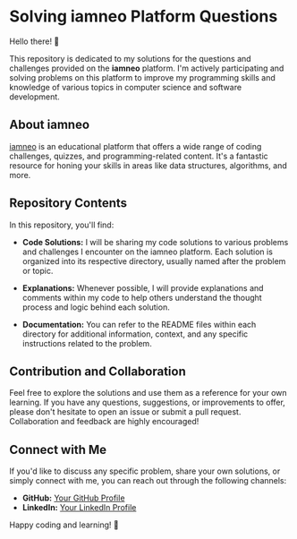 # Solving iamneo Platform Questions

Hello there! 👋

This repository is dedicated to my solutions for the questions and challenges provided on the **iamneo** platform. I'm actively participating and solving problems on this platform to improve my programming skills and knowledge of various topics in computer science and software development.

## About iamneo

[iamneo](https://www.iamneo.ai/) is an educational platform that offers a wide range of coding challenges, quizzes, and programming-related content. It's a fantastic resource for honing your skills in areas like data structures, algorithms, and more.

## Repository Contents

In this repository, you'll find:

- **Code Solutions:** I will be sharing my code solutions to various problems and challenges I encounter on the iamneo platform. Each solution is organized into its respective directory, usually named after the problem or topic.

- **Explanations:** Whenever possible, I will provide explanations and comments within my code to help others understand the thought process and logic behind each solution.

- **Documentation:** You can refer to the README files within each directory for additional information, context, and any specific instructions related to the problem.

## Contribution and Collaboration

Feel free to explore the solutions and use them as a reference for your own learning. If you have any questions, suggestions, or improvements to offer, please don't hesitate to open an issue or submit a pull request. Collaboration and feedback are highly encouraged!

## Connect with Me

If you'd like to discuss any specific problem, share your own solutions, or simply connect with me, you can reach out through the following channels:

- **GitHub:** [Your GitHub Profile](https://github.com/Priyans1727C)
- **LinkedIn:** [Your LinkedIn Profile](https://www.linkedin.com/in/Priyanshu)


Happy coding and learning! 🚀

